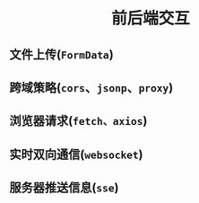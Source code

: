 <h1 align="center">前后端交互</h1>

## 文件上传(`FormData`)

## 跨域策略(`cors`、`jsonp`、`proxy`)

## 浏览器请求(`fetch、axios`)

## 实时双向通信(`websocket`)

## 服务器推送信息(`sse`)
